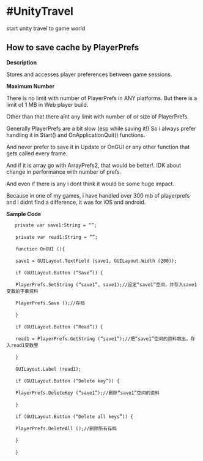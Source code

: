 #UnityTravel
===========

start unity travel to game world

## How to save cache by PlayerPrefs


**Description**

Stores and accesses player preferences between game sessions.

**Maximum Number**

There is no limit with number of PlayerPrefs in ANY platforms. But there is a limit of 1 MB in Web player build. 

Other than that there aint any limit with number of or size of PlayerPrefs.

Generally PlayerPrefs are a bit slow (esp while saving it!) So i always prefer handling it in Start() and OnApplicationQuit() functions. 

And never prefer to save it in Update or OnGUI or any other function that gets called every frame.

And if it is array go with ArrayPrefs2, that would be better!. IDK about change in performance with number of prefs.

And even if there is any i dont think it would be some huge impact. 

Because in one of my games, i have handled over 300 mb of playerprefs and i didnt find a difference, it was for iOS and android.

**Sample Code**

<pre><code>   private var save1:String = “”; 
	
　　private var read1:String = “”;
	
　　function OnGUI (){
	
　　save1 = GUILayout.TextField (save1, GUILayout.Width (200));
	
　　if (GUILayout.Button (“Save”)) {
	
　　PlayerPrefs.SetString (“save1”, save1);//设定“save1”空间，并存入save1变数的字串资料
	
　　PlayerPrefs.Save ();//存档
	
　　}
	
　　if (GUILayout.Button (“Read”)) {
	
　　read1 = PlayerPrefs.GetString (“save1”);//把“save1”空间的资料取出，存入read1变数里
	
　　}
	
　　GUILayout.Label (read1);
	
　　if (GUILayout.Button (“Delete key”)) {

　　PlayerPrefs.DeleteKey (“save1”);//删除“save1”空间的资料
	
　　}
	
　　if (GUILayout.Button (“Delete all keys”)) {
	
　　PlayerPrefs.DeleteAll ();//删除所有存档
	
　　}
	
　　}</code></pre>
